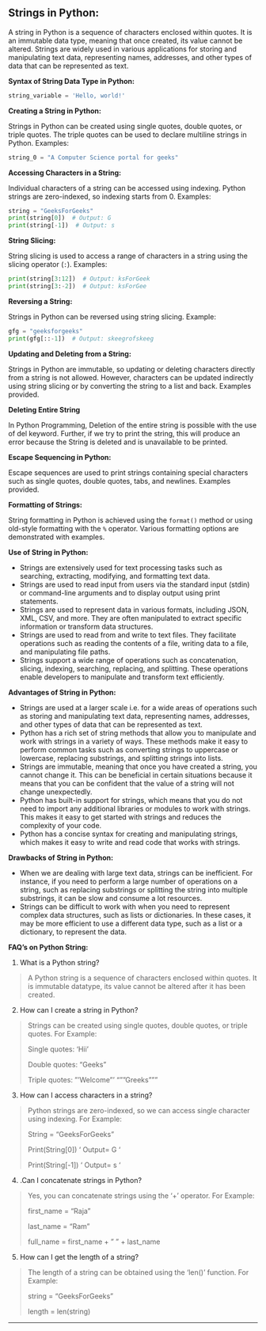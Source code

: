 
## Strings in Python:

A string in Python is a sequence of characters enclosed within quotes. It is an immutable data type, meaning that once created, its value cannot be altered. Strings are widely used in various applications for storing and manipulating text data, representing names, addresses, and other types of data that can be represented as text.

**Syntax of String Data Type in Python:**

```python
string_variable = 'Hello, world!'
```

**Creating a String in Python:**

Strings in Python can be created using single quotes, double quotes, or triple quotes. The triple quotes can be used to declare multiline strings in Python. Examples:

```python
string_0 = "A Computer Science portal for geeks"
```

**Accessing Characters in a String:**

Individual characters of a string can be accessed using indexing. Python strings are zero-indexed, so indexing starts from 0. Examples:

```python
string = "GeeksForGeeks"
print(string[0])  # Output: G
print(string[-1])  # Output: s
```

**String Slicing:**

String slicing is used to access a range of characters in a string using the slicing operator (`:`). Examples:

```python
print(string[3:12])  # Output: ksForGeek
print(string[3:-2])  # Output: ksForGee
```

**Reversing a String:**

Strings in Python can be reversed using string slicing. Example:

```python
gfg = "geeksforgeeks"
print(gfg[::-1])  # Output: skeegrofskeeg
```

**Updating and Deleting from a String:**

Strings in Python are immutable, so updating or deleting characters directly from a string is not allowed. However, characters can be updated indirectly using string slicing or by converting the string to a list and back. Examples provided.

**Deleting Entire String**

In Python Programming, Deletion of the entire string is possible with the use of del keyword. Further, if we try to print the string, this will produce an error because the String is deleted and is unavailable to be printed.  

**Escape Sequencing in Python:** 

Escape sequences are used to print strings containing special characters such as single quotes, double quotes, tabs, and newlines. Examples provided.

**Formatting of Strings:**

String formatting in Python is achieved using the `format()` method or using old-style formatting with the `%` operator. Various formatting options are demonstrated with examples.

**Use of String in Python:**

- Strings are extensively used for text processing tasks such as searching, extracting, modifying, and formatting text data.
- Strings are used to read input from users via the standard input (stdin) or command-line arguments and to display output using print statements.
- Strings are used to represent data in various formats, including JSON, XML, CSV, and more. They are often manipulated to extract specific information or transform data structures.
- Strings are used to read from and write to text files. They facilitate operations such as reading the contents of a file, writing data to a file, and manipulating file paths.
- Strings support a wide range of operations such as concatenation, slicing, indexing, searching, replacing, and splitting. These operations enable developers to manipulate and transform text efficiently.

**Advantages of String in Python:**

- Strings are used at a larger scale i.e. for a wide areas of operations such as storing and manipulating text data, representing names, addresses, and other types of data that can be represented as text.
- Python has a rich set of string methods that allow you to manipulate and work with strings in a variety of ways. These methods make it easy to perform common tasks such as converting strings to uppercase or lowercase, replacing substrings, and splitting strings into lists.
- Strings are immutable, meaning that once you have created a string, you cannot change it. This can be beneficial in certain situations because it means that you can be confident that the value of a string will not change unexpectedly.
- Python has built-in support for strings, which means that you do not need to import any additional libraries or modules to work with strings. This makes it easy to get started with strings and reduces the complexity of your code.
- Python has a concise syntax for creating and manipulating strings, which makes it easy to write and read code that works with strings.

**Drawbacks of String in Python:**
- When we are dealing with large text data, strings can be inefficient. For instance, if you need to perform a large number of operations on a string, such as replacing substrings or splitting the string into multiple substrings, it can be slow and consume a lot resources.
- Strings can be difficult to work with when you need to represent complex data structures, such as lists or dictionaries. In these cases, it may be more efficient to use a different data type, such as a list or a dictionary, to represent the data.

**FAQ’s on Python String:**

1. What is a Python string?
>A Python string is a sequence of characters enclosed within quotes. It is immutable datatype, its value cannot be altered after it has been created.

2. How can I create a string in Python?
>Strings can be created using single quotes, double quotes, or triple quotes. For Example:
>
>Single quotes: ‘Hii’
> 
>Double quotes: “Geeks”
> 
>Triple quotes: ”’Welcome”’ “””Greeks”””

3. How can I access characters in a string?
>Python strings are zero-indexed, so we can access single character using indexing. For Example:
>
>String = “GeeksForGeeks”
>
>Print(String[0]) ‘ Output= G ‘
>
>Print(String[-1]) ‘ Output= s ‘

4. .Can I concatenate strings in Python?
>Yes, you can concatenate strings using the ‘+’ operator. For Example:
>
>first_name = “Raja”
>
>last_name = “Ram”
>
>full_name = first_name + ” ” + last_name

5. How can I get the length of a string?
>The length of a string can be obtained using the ‘len()’ function. For Example:
>
>string = “GeeksForGeeks”
>
>length = len(string)
---

